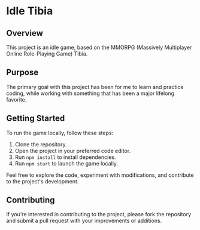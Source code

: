 # Idle Tibia

## Overview

This project is an idle game, based on the MMORPG (Massively Multiplayer Online Role-Playing Game) Tibia. 

## Purpose

The primary goal with this project has been for me to learn and practice coding, while working with something that has been a major lifelong favorite.

## Getting Started

To run the game locally, follow these steps:

1. Clone the repository.
2. Open the project in your preferred code editor.
3. Run `npm install` to install dependencies.
4. Run `npm start` to launch the game locally.

Feel free to explore the code, experiment with modifications, and contribute to the project's development.

## Contributing

If you're interested in contributing to the project, please fork the repository and submit a pull request with your improvements or additions.




